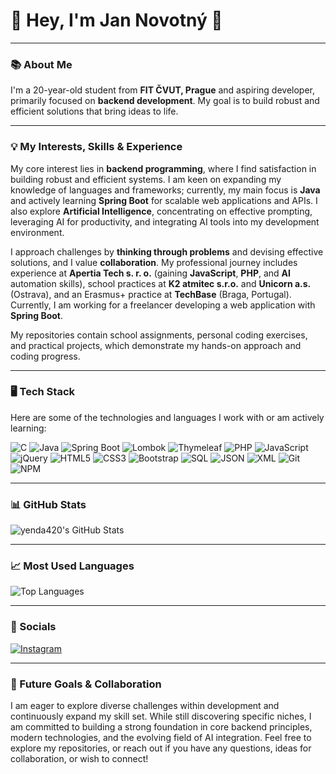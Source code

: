 # 👋 Hey, I'm Jan Novotný 👋

---

### 📚 About Me 

I'm a 20-year-old student from **FIT ČVUT, Prague** and aspiring developer, primarily focused on **backend development**. My goal is to build robust and efficient solutions that bring ideas to life.

---

### 💡 My Interests, Skills & Experience 

My core interest lies in **backend programming**, where I find satisfaction in building robust and efficient systems. I am keen on expanding my knowledge of languages and frameworks; currently, my main focus is **Java** and actively learning **Spring Boot** for scalable web applications and APIs. I also explore **Artificial Intelligence**, concentrating on effective prompting, leveraging AI for productivity, and integrating AI tools into my development environment.

I approach challenges by **thinking through problems** and devising effective solutions, and I value **collaboration**. My professional journey includes experience at **Apertia Tech s. r. o.** (gaining **JavaScript**, **PHP**, and **AI** automation skills), school practices at **K2 atmitec s.r.o.** and **Unicorn a.s.** (Ostrava), and an Erasmus+ practice at **TechBase** (Braga, Portugal). Currently, I am working for a freelancer developing a web application with **Spring Boot**.

My repositories contain school assignments, personal coding exercises, and practical projects, which demonstrate my hands-on approach and coding progress.

---

### 🖥️ Tech Stack 

Here are some of the technologies and languages I work with or am actively learning:

![C](https://img.shields.io/badge/C-00599C?style=for-the-badge&logo=c&logoColor=white)
![Java](https://img.shields.io/badge/Java-ED8B00?style=for-the-badge&logo=openjdk&logoColor=white)
![Spring Boot](https://img.shields.io/badge/Spring_Boot-6DB33F?style=for-the-badge&logo=spring-boot&logoColor=white)
![Lombok](https://img.shields.io/badge/Lombok-ED1C24?style=for-the-badge&logo=lombok&logoColor=white)
![Thymeleaf](https://img.shields.io/badge/Thymeleaf-005F0F?style=for-the-badge&logo=thymeleaf&logoColor=white)
![PHP](https://img.shields.io/badge/PHP-777BB4?style=for-the-badge&logo=php&logoColor=white)
![JavaScript](https://img.shields.io/badge/JavaScript-F7DF1E?style=for-the-badge&logo=javascript&logoColor=black)
![jQuery](https://img.shields.io/badge/jQuery-0769AD?style=for-the-badge&logo=jquery&logoColor=white)
![HTML5](https://img.shields.io/badge/HTML5-E34F26?style=for-the-badge&logo=html5&logoColor=white)
![CSS3](https://img.shields.io/badge/CSS3-1572B6?style=for-the-badge&logo=css3&logoColor=white)
![Bootstrap](https://img.shields.io/badge/Bootstrap-7952B3?style=for-the-badge&logo=bootstrap&logoColor=white)
![SQL](https://img.shields.io/badge/SQL-336791?style=for-the-badge&logo=postgresql&logoColor=white)
![JSON](https://img.shields.io/badge/JSON-000000?style=for-the-badge&logo=json&logoColor=white)
![XML](https://img.shields.io/badge/XML-FF6600?style=for-the-badge&logo=xml&logoColor=white)
![Git](https://img.shields.io/badge/Git-F05032?style=for-the-badge&logo=git&logoColor=white)
![NPM](https://img.shields.io/badge/NPM-CB3837?style=for-the-badge&logo=npm&logoColor=white)

---

### 📊 GitHub Stats 

![yenda420's GitHub Stats](https://github-readme-stats.vercel.app/api?username=yenda420&show_icons=true&theme=dark&count_private=true&hide=prs,issues&hide_border=true)

---

### 📈 Most Used Languages 

![Top Languages](https://github-readme-stats.vercel.app/api/top-langs/?username=yenda420&layout=compact&theme=dark&hide_border=true)

---

### 🔗 Socials 

[![Instagram](https://img.shields.io/badge/Instagram-%23E4405F.svg?style=for-the-badge&logo=Instagram&logoColor=white)](https://instagram.com/honzycek_)

---

### 🚀 Future Goals & Collaboration 

I am eager to explore diverse challenges within development and continuously expand my skill set. While still discovering specific niches, I am committed to building a strong foundation in core backend principles, modern technologies, and the evolving field of AI integration. Feel free to explore my repositories, or reach out if you have any questions, ideas for collaboration, or wish to connect!
